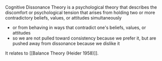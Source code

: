 Cognitive Dissonance Theory is a psychological theory that describes the discomfort or psychological tension that arises from holding two or more contradictory beliefs, values, or attitudes simultaneously
- or from behaving in ways that contradict one's beliefs, values, or attitudes
- so we are not pulled toward consistency because we prefer it, but are pushed away from dissonance because we dislike it 


It relates to [[Balance Theory (Heider 1958)]].

